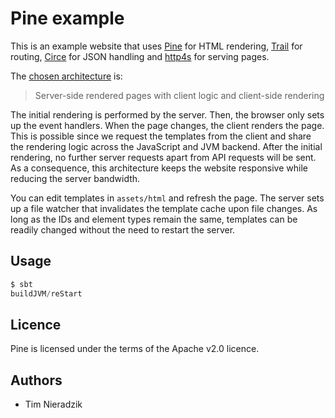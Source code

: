 # Pine example
This is an example website that uses [Pine](https://github.com/sparsetech/pine)
for HTML rendering, [Trail](https://github.com/sparsetech/trail) for routing,
[Circe](https://github.com/circe/circe) for JSON handling and
[http4s](https://github.com/http4s/http4s) for serving pages.

The [chosen architecture](http://sparse.tech/docs/pine.html#architectures) is:

> Server-side rendered pages with client logic and client-side rendering

The initial rendering is performed by the server. Then, the browser only sets up
the event handlers. When the page changes, the client renders the page. This is
possible since we request the templates from the client and share the rendering
logic across the JavaScript and JVM backend. After the initial rendering, no
further server requests apart from API requests will be sent. As a consequence,
this architecture keeps the website responsive while reducing the server
bandwidth.

You can edit templates in `assets/html` and refresh the page. The server sets up
a file watcher that invalidates the template cache upon file changes. As long as
the IDs and element types remain the same, templates can be readily changed
without the need to restart the server.

## Usage
```scala
$ sbt
buildJVM/reStart
```

## Licence
Pine is licensed under the terms of the Apache v2.0 licence.

## Authors
* Tim Nieradzik
